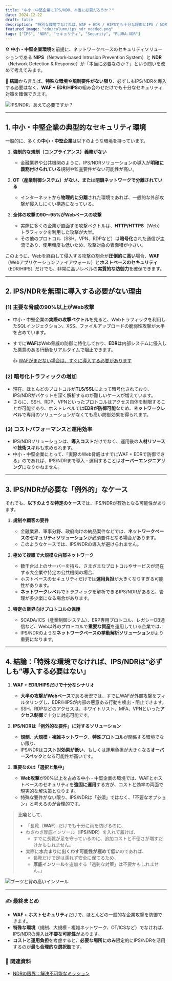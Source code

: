 ```yaml
---
title: "中小・中堅企業にIPS/NDR、本当に必要だろうか？"
date: 2024-12-22
draft: false
description: "特別な環境でなければ、WAF + EDR / HIPSでも十分な理由とIPS / NDRを考慮する必要がある例外的な状況を見てください。"
featured_image: "cdn/column/ips_ndr_needed.png"
tags: ["IPS", "NDR", "セキュリティ", "Security", "PLURA-XDR"]
---
```


⛑️ **中小・中堅企業環境**を前提に、ネットワークベースのセキュリティソリューションである **NIPS**（Network-based Intrusion Prevention System）と **NDR**（Network Detection & Response）が「本当に必要なのか？」という問いを改めて考えてみます。  

🚀 **結論**から言えば、**特殊な環境や規制要件がない限り**、必ずしもIPS/NDRを導入する必要はなく、**WAF + EDR/HIPS**の組み合わせだけでも十分なセキュリティ対策を確保できます。

![IPS/NDR、あえて必要ですか？](https://blog.plura.io/cdn/column/ips_ndr_needed.png)

<!--more-->

---

## 1. **中小・中堅企業の典型的なセキュリティ環境**

一般的に、多くの**中小・中堅企業**は以下のような環境を持っています。

1. **強制的な規制（コンプライアンス）義務がない**  
   - 金融業界や公共機関のように、IPS/NDRソリューションの導入が**明確に義務付けられている**規制や監査要件がない可能性が高い。

2. **OT（産業制御システム）がない、または閉鎖ネットワークで分離されている**  
   - インターネットから**物理的に分離**された環境であれば、一般的な外部攻撃が侵入しにくい構造になっている。

3. **全体の攻撃の90〜95%がWebベースの攻撃**  
   - 実際に多くの企業が直面する攻撃ベクトルは、**HTTP/HTTPS**（Web）トラフィックを利用した攻撃が大半。  
   - その他のプロトコル（SSH、VPN、RDPなど）は**暗号化**された通信が主流であり、使用頻度も低いため、攻撃対象の表面積が小さい。

このように、Webを経由して侵入する攻撃の割合が**圧倒的に高い**場合、**WAF**（Webアプリケーションファイアウォール）と**ホストベースのセキュリティ**（EDR/HIPS）だけでも、非常に高いレベルの**実質的な防御力**を確保できます。

---

## 2. **IPS/NDRを無理に導入する必要がない理由**

### (1) **主要な脅威の90%以上がWeb攻撃**
- 中小・中堅企業の**実際の攻撃ベクトル**を見ると、Webトラフィックを利用したSQLインジェクション、XSS、ファイルアップロードの脆弱性攻撃が大半を占めています。  
- すでに**WAF**はWeb脅威の防御に特化しており、**EDR**は内部システムに侵入した悪意のある行動をリアルタイムで阻止できます。

  👍 [WAFがまだない場合は、すぐに導入する必要があります](https://blog.plura.io/ja/column/web-application-firewall-is-like-a-seatbelt/)

### (2) **暗号化トラフィックの増加**
- 現在、ほとんどのプロトコルが**TLS/SSL**によって暗号化されており、IPS/NDRがパケットを深く解析するのが難しいケースが増えています。  
- さらに、SSH、RDP、VPNといったプロトコルはアクセス自体を制限することが可能であり、ホストレベルでは**EDRが防御可能**なため、**ネットワークレベル**で専用のソリューションがなくても高い防御効果を得られます。

### (3) **コストパフォーマンスと運用効率**
- IPS/NDRソリューションは、**導入コスト**だけでなく、運用後の**人材リソース**や**技術スキル**も求められます。  
- 中小・中堅企業にとって、「実際のWeb脅威はすでにWAF + EDRで防御できる」のであれば、IPS/NDRまで導入・運用することは**オーバーエンジニアリング**になりかねません。

---

## 3. **IPS/NDRが必要な「例外的」なケース**

それでも、**以下のような特定のケース**では、IPS/NDRが有効となる可能性があります。

1. **規制や顧客の要件**  
   - 金融業界、軍事分野、政府向けの納品案件などでは、**ネットワークベースのセキュリティソリューション**が必須要件となる場合があります。  
   - このようなケースでは、IPS/NDRの導入が避けられません。

2. **極めて複雑で大規模な内部ネットワーク**  
   - 数千台以上のサーバーを持ち、さまざまなプロトコルやサービスが混在する大企業や特定の公共機関の場合、  
   - ホストベースのセキュリティだけでは**運用負担**が大きくなりすぎる可能性があります。  
   - **ネットワークレベル**でトラフィックを解析できるIPS/NDRがあると、管理が多少楽になる場合があります。

3. **特定の業界向けプロトコルの保護**  
   - SCADA/ICS（産業制御システム）、ERP専用プロトコル、レガシーDB通信など、Web以外のプロトコルで**重要な資産**を運用している企業では、  
   - IPS/NDRのような**ネットワークベースの挙動解析ソリューション**がより重要になります。

---

## 4. **結論：「特殊な環境でなければ、IPS/NDRは“必ずしも”導入する必要はない」**

1. **WAF + EDR/HIPSだけで十分なシナリオ**  
   - **大半の攻撃がWebベース**である状況では、すでにWAFが外部攻撃をフィルタリングし、EDR/HIPSが内部の悪意ある行動を検出・阻止できます。  
   - SSH、RDPなどのアクセスは、ホワイトリスト、MFA、VPNといった**アクセス制御**で十分に対応可能です。

2. **IPS/NDRは「例外的な要件」に対するソリューション**  
   - **規制**、**大規模・複雑ネットワーク**、**特殊プロトコル**が関係する環境でない限り、  
   - IPS/NDRは**コスト対効果が低い**、もしくは運用負担が大きくなる**オーバースペック**となる可能性が高いです。

3. **重要なのは「選択と集中」**  
   - **Web攻撃**が90%以上を占める中小・中堅企業の環境では、WAFとホストベースのセキュリティを**強固に運用**する方が、コストと効率の両面で現実的な解決策となります。  
   - 特殊な要件がない限り、IPS/NDRは「必須」ではなく、「不要なオプション」と考えるのが合理的です。

> **比喩として**、  
> - 「長靴（**WAF**）だけでも十分に雨を防げるのに、  
> - わざわざ厚底インソール（**IPS/NDR**）を入れて履けば、  
>   - すでに長靴が足を守っているのに、追加コストと不便さが増すだけかもしれません。  
> - 実際に**水たまりに出くわす可能性が極めて低い**のであれば、  
>   - 長靴だけで足は濡れず安全に保てるため、  
>   - **厚底インソール**を追加する「過剰な対策」は不要かもしれません。」

![ブーツと背の高いインソール](https://blog.plura.io/cdn/column/ips_ndr_needed-2.png)

---

### ✍️ **最終まとめ**
- **WAF + ホストセキュリティ**だけで、ほとんどの一般的な企業攻撃を防御できます。  
- **特殊な環境**（規制、大規模・複雑ネットワーク、OT/ICSなど）でなければ、IPS/NDRの導入は**不要な可能性**があります。  
- **コストと運用負担**を考慮すると、**必要な場所にのみ**限定的にIPS/NDRを活用するのが**最も合理的な選択肢**です。

### 📖 **関連資料**
- [NDRの限界：解決不可能なミッション](https://blog.plura.io/ja/column/limitations_of_ndr/)

